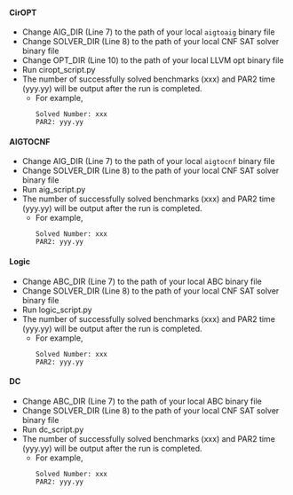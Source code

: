 #### CirOPT
- Change AIG_DIR (Line 7) to the path of your local `aigtoaig` binary file
- Change SOLVER_DIR (Line 8) to the path of your local CNF SAT solver binary file
- Change OPT_DIR (Line 10) to the path of your local LLVM opt binary file
- Run ciropt_script.py
- The number of successfully solved benchmarks (xxx) and PAR2 time (yyy.yy) will be output after the run is completed.
    - For example,
        ```
        Solved Number: xxx 
        PAR2: yyy.yy
        ```

#### AIGTOCNF
- Change AIG_DIR (Line 7) to the path of your local `aigtocnf` binary file
- Change SOLVER_DIR (Line 8) to the path of your local CNF SAT solver binary file
- Run aig_script.py
- The number of successfully solved benchmarks (xxx) and PAR2 time (yyy.yy) will be output after the run is completed.
    - For example,
        ```
        Solved Number: xxx 
        PAR2: yyy.yy
        ```

#### Logic
- Change ABC_DIR (Line 7) to the path of your local ABC binary file
- Change SOLVER_DIR (Line 8) to the path of your local CNF SAT solver binary file
- Run logic_script.py
- The number of successfully solved benchmarks (xxx) and PAR2 time (yyy.yy) will be output after the run is completed.
    - For example,
        ```
        Solved Number: xxx 
        PAR2: yyy.yy
        ```

#### DC
- Change ABC_DIR (Line 7) to the path of your local ABC binary file
- Change SOLVER_DIR (Line 8) to the path of your local CNF SAT solver binary file
- Run dc_script.py
- The number of successfully solved benchmarks (xxx) and PAR2 time (yyy.yy) will be output after the run is completed.
    - For example,
        ```
        Solved Number: xxx 
        PAR2: yyy.yy
        ```